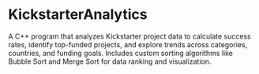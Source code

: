 # KickstarterAnalytics
A C++ program that analyzes Kickstarter project data to calculate success rates, identify top-funded projects, and explore trends across categories, countries, and funding goals. Includes custom sorting algorithms like Bubble Sort and Merge Sort for data ranking and visualization.
